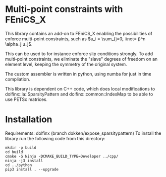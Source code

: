# Multi-point constraints with FEniCS_X

This library contains an add-on to FEniCS_X enabling the possibilities of enforce multi-point constraints, such as
$`u_i = \sum_{j=0, i\not= j}^n \alpha_j u_j`$.

This can be used to for instance enforce slip conditions strongly.
To add multi-point constraints, we eliminate the "slave" degrees of freedom on an element level, keeping the symmetry of the original system.

The custom assembler is written in python, using numba for just in time compliation.

This library is dependent on C++ code, which does local modifications to dolfinx::la::SparsityPattern and dolfinx::common::IndexMap to be able to use PETSc matrices.

# Installation
Requirements: dolfinx (branch dokken/expose_sparsitypattern)
To install the library run the following code from this directory:
```
mkdir -p build
cd build
cmake -G Ninja -DCMAKE_BUILD_TYPE=Developer ../cpp/
ninja -j3 install
cd ../python
pip3 install . --upgrade
```